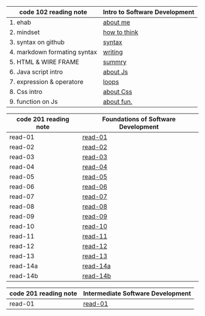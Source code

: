 | code 102 reading note        |  Intro to Software Development                                        |
| ---------------------------- | --------------------------------------------------------------------- |
| 1. ehab                      | [about me](https://eng-ehabsaleh.github.io/reading-note/intro)        |
| 2. mindset                   | [how to think](https://eng-ehabsaleh.github.io/reading-note/mindset)  |
| 3. syntax on github          | [syntax](https://eng-ehabsaleh.github.io/reading-note/github)         |
| 4. markdown formating syntax | [writing](https://eng-ehabsaleh.github.io/reading-note/markdown)      |
| 5. HTML & WIRE FRAME         | [summry](https://eng-ehabsaleh.github.io/reading-note/sum)            |
| 6. Java script intro         | [about Js](https://eng-ehabsaleh.github.io/reading-note/Javascript)   |
| 7. expression & operatore    | [loops](https://eng-ehabsaleh.github.io/reading-note/loops)           |
| 8. Css intro                 | [about Css](https://eng-ehabsaleh.github.io/reading-note/css)         |
| 9. function on Js            | [about fun.](https://eng-ehabsaleh.github.io/reading-note/jsfunction) |

| **code 201 reading note**    | **Foundations of Software Development**                               |
| ---------------------------- | --------------------------------------------------------------------- |
| read-01                      | [read-01](https://eng-ehabsaleh.github.io/reading-note/class-01)      |
| read-02                      | [read-02](https://eng-ehabsaleh.github.io/reading-note/class-02)      |
| read-03                      | [read-03](https://eng-ehabsaleh.github.io/reading-note/class-03)      |
| read-04                      | [read-04](https://eng-ehabsaleh.github.io/reading-note/class-04)      |
| read-05                      | [read-05](https://eng-ehabsaleh.github.io/reading-note/class-05)      |
| read-06                      | [read-06](https://eng-ehabsaleh.github.io/reading-note/class-06)      |
| read-07                      | [read-07](https://eng-ehabsaleh.github.io/reading-note/class-07)      |
| read-08                      | [read-08](https://eng-ehabsaleh.github.io/reading-note/class-08)      |
| read-09                      | [read-09](https://eng-ehabsaleh.github.io/reading-note/class-09)      |
| read-10                      | [read-10](https://eng-ehabsaleh.github.io/reading-note/class-10)      |
| read-11                      | [read-11](https://eng-ehabsaleh.github.io/reading-note/class-11)      |
| read-12                      | [read-12](https://eng-ehabsaleh.github.io/reading-note/class-12)      |
| read-13                      | [read-13](https://eng-ehabsaleh.github.io/reading-note/class-13)      |
| read-14a                     | [read-14a](https://eng-ehabsaleh.github.io/reading-note/class-14a)    |
| read-14b                     | [read-14b](https://eng-ehabsaleh.github.io/reading-note/class-14b)    |

| **code 201 reading note**    | **Intermediate Software Development**                                 |
| ---------------------------- | --------------------------------------------------------------------- |
| read-01                      | [read-01](https://eng-ehabsaleh.github.io/reading-note/class-01301)   |